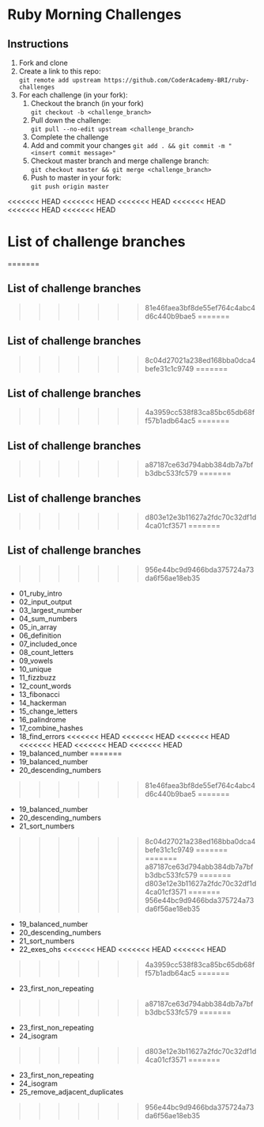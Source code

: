 # Ruby Morning Challenges

## Instructions
1. Fork and clone
2. Create a link to this repo: <br/>
   `git remote add upstream https://github.com/CoderAcademy-BRI/ruby-challenges`
3. For each challenge (in your fork):
    1. Checkout the branch (in your fork)<br/>
     `git checkout -b <challenge_branch>`
    3. Pull down the challenge: <br/>
     `git pull --no-edit upstream <challenge_branch>`
    4. Complete the challenge
    5. Add and commit your changes
    `git add . && git commit -m "<insert commit message>"`
    6. Checkout master branch and merge challenge branch:<br/>
    `git checkout master && git merge <challenge_branch>`
    7. Push to master in your fork:<br/>
     `git push origin master`

<<<<<<< HEAD
<<<<<<< HEAD
<<<<<<< HEAD
<<<<<<< HEAD
<<<<<<< HEAD
<<<<<<< HEAD
# List of challenge branches
=======
## List of challenge branches
>>>>>>> 81e46faea3bf8de55ef764c4abc4d6c440b9bae5
=======
## List of challenge branches
>>>>>>> 8c04d27021a238ed168bba0dca4befe31c1c9749
=======
## List of challenge branches
>>>>>>> 4a3959cc538f83ca85bc65db68ff57b1adb64ac5
=======
## List of challenge branches
>>>>>>> a87187ce63d794abb384db7a7bfb3dbc533fc579
=======
## List of challenge branches
>>>>>>> d803e12e3b11627a2fdc70c32df1d4ca01cf3571
=======
## List of challenge branches
>>>>>>> 956e44bc9d9466bda375724a73da6f56ae18eb35
* 01_ruby_intro
* 02_input_output
* 03_largest_number
* 04_sum_numbers
* 05_in_array
* 06_definition
* 07_included_once
* 08_count_letters
* 09_vowels
* 10_unique
* 11_fizzbuzz
* 12_count_words
* 13_fibonacci
* 14_hackerman
* 15_change_letters
* 16_palindrome
* 17_combine_hashes
* 18_find_errors
<<<<<<< HEAD
<<<<<<< HEAD
<<<<<<< HEAD
<<<<<<< HEAD
<<<<<<< HEAD
<<<<<<< HEAD
* 19_balanced_number
=======
* 19_balanced_number
* 20_descending_numbers
>>>>>>> 81e46faea3bf8de55ef764c4abc4d6c440b9bae5
=======
* 19_balanced_number
* 20_descending_numbers
* 21_sort_numbers
>>>>>>> 8c04d27021a238ed168bba0dca4befe31c1c9749
=======
=======
>>>>>>> a87187ce63d794abb384db7a7bfb3dbc533fc579
=======
>>>>>>> d803e12e3b11627a2fdc70c32df1d4ca01cf3571
=======
>>>>>>> 956e44bc9d9466bda375724a73da6f56ae18eb35
* 19_balanced_number
* 20_descending_numbers
* 21_sort_numbers
* 22_exes_ohs
<<<<<<< HEAD
<<<<<<< HEAD
<<<<<<< HEAD
>>>>>>> 4a3959cc538f83ca85bc65db68ff57b1adb64ac5
=======
* 23_first_non_repeating
>>>>>>> a87187ce63d794abb384db7a7bfb3dbc533fc579
=======
* 23_first_non_repeating
* 24_isogram
>>>>>>> d803e12e3b11627a2fdc70c32df1d4ca01cf3571
=======
* 23_first_non_repeating
* 24_isogram
* 25_remove_adjacent_duplicates
>>>>>>> 956e44bc9d9466bda375724a73da6f56ae18eb35
